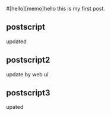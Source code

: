 #[hello][memo]hello
this is my first post.

## postscript

updated

## postscript2

update by web ui

## postscript3

upated
